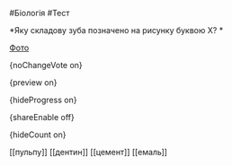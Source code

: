#Біологія #Тест

*Яку складову зуба позначено на рисунку буквою Х? *

[Фото](https://zno.osvita.ua//doc/images/znotest/22/2235/bio-2010_35_2235.jpg)

{noChangeVote on}

{preview on}

{hideProgress on}

{shareEnable off}

{hideCount on}

[[пульпу]]
[[дентин]]
[[цемент]]
[[емаль]]
